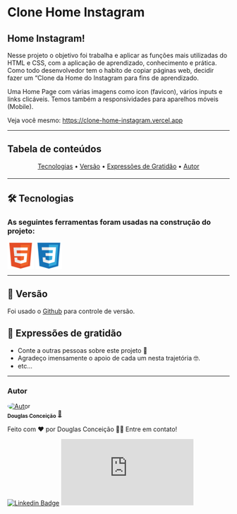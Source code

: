 # Clone Home Instagram

## Home Instagram!

Nesse projeto o objetivo foi trabalha e aplicar as funções mais utilizadas do HTML e CSS, com a aplicação de aprendizado, conhecimento e prática. Como todo desenvolvedor tem o habito de copiar páginas web, decidir fazer um “Clone da Home do Instagram para fins de aprendizado.

Uma Home Page com várias imagens como icon (favicon), vários inputs e links clicáveis. Temos também a responsividades para aparelhos móveis (Mobile).

Veja você mesmo: https://clone-home-instagram.vercel.app


---

## Tabela de conteúdos

<p align="center">
 <a href="#tecnologias">Tecnologias</a> •
 <a href="#versão">Versão</a> • 
 <a href="#expressões de gratidão">Expressões de Gratidão</a> •
 <a href="#autor">Autor</a>
</p>

<h4 align="center"></h4>

---

## 🛠 Tecnologias
<div style="display: inline_block">
  <p><h3>As seguintes ferramentas foram usadas na construção do projeto:</h3></p>
  <img align="center" alt="HTML" height="60" width="60" src="https://raw.githubusercontent.com/devicons/devicon/master/icons/html5/html5-original.svg">
  <img align="center" alt="CSS" height="60" width="60" src="https://raw.githubusercontent.com/devicons/devicon/master/icons/css3/css3-original.svg">
</div>

 ---

## 📌 Versão

Foi usado o [Github](https://github.com/) para controle de versão.

## 🎁 Expressões de gratidão

* Conte a outras pessoas sobre este projeto 📢
* Agradeço imensamente o apoio de cada um nesta trajetória 🤓.
* etc...


---
### Autor


<a href="https://github.com/DougConceicao">
 <img style="border-radius: 50%;" src="https://avatars.githubusercontent.com/u/114538750?v=4" width="100px;" alt="Autor"/>
 <br />
 <sub><b>Douglas Conceição</b></sub></a> <a href="https://github.com/DougConceicao" title="My Photo Profile">🚀</a>


Feito com ❤️ por Douglas Conceição 👋🏽 Entre em contato!

[![Linkedin Badge](https://img.shields.io/badge/-LinkedIn-blue?style=flat-square&logo=linkedin&logoColor=white&link=https://www.linkedin.com/in/douglasconceicao)](https://www.linkedin.com/in/douglasconceicao/)
[![Hotmail Badge](https://img.shields.io/badge/-Douglas_Conceição-0078D4?style=flat-square&logo=microsoft-outlook&logoColor=white&link=mailto:contato.douglasconceicao@hotmail.com)](mailto:contato.douglasconceicao@hotmail.com)